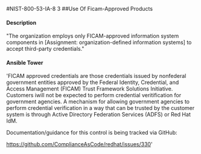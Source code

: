 #NIST-800-53-IA-8 3
##Use Of Ficam-Approved Products
#### Description
"The organization employs only FICAM-approved information system components in [Assignment: organization-defined information systems] to accept third-party credentials."
#### Ansible Tower
'FICAM approved credentials are those credentials issued by nonfederal
government entities approved by the Federal Identity, Credential, and
Access Management (FICAM) Trust Framework Solutions Initiative.
Customers iwill not be expected to perform credential veritification for
government agencies. A mechanism for allowing government agencies to
perform credential verification in a way that can be trusted by the
customer system is through Active Directory Federation Services
(ADFS) or Red Hat IdM.

Documentation/guidance for this control is being tracked via
GitHub:

https://github.com/ComplianceAsCode/redhat/issues/330'


